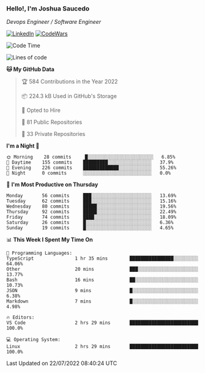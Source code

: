 ### Hello!, I'm Joshua Saucedo
*Devops Engineer / Software Engineer*  

[![LinkedIn](https://img.shields.io/badge/LinkedIn-0073b1?logo=linkedin&style=flat-square&logoColor=white)](https://www.linkedin.com/in/joshua-nathanael-saucedo-uriarte-bb0336169/)
[![CodeWars](https://www.codewars.com/users/joshuansu0897/badges/micro)](https://www.codewars.com/users/joshuansu0897)

<!--START_SECTION:waka-->
![Code Time](http://img.shields.io/badge/Code%20Time-0%20secs-blue)

![Lines of code](https://img.shields.io/badge/From%20Hello%20World%20I%27ve%20Written-2%20Million%20lines%20of%20code-blue)

**🐱 My GitHub Data** 

> 🏆 584 Contributions in the Year 2022
 > 
> 📦 224.3 kB Used in GitHub's Storage 
 > 
> 💼 Opted to Hire
 > 
> 📜 81 Public Repositories 
 > 
> 🔑 33 Private Repositories  
 > 
**I'm a Night 🦉** 

```text
🌞 Morning    28 commits     █░░░░░░░░░░░░░░░░░░░░░░░░   6.85% 
🌆 Daytime    155 commits    █████████░░░░░░░░░░░░░░░░   37.9% 
🌃 Evening    226 commits    █████████████░░░░░░░░░░░░   55.26% 
🌙 Night      0 commits      ░░░░░░░░░░░░░░░░░░░░░░░░░   0.0%

```
📅 **I'm Most Productive on Thursday** 

```text
Monday       56 commits     ███░░░░░░░░░░░░░░░░░░░░░░   13.69% 
Tuesday      62 commits     ███░░░░░░░░░░░░░░░░░░░░░░   15.16% 
Wednesday    80 commits     █████░░░░░░░░░░░░░░░░░░░░   19.56% 
Thursday     92 commits     █████░░░░░░░░░░░░░░░░░░░░   22.49% 
Friday       74 commits     ████░░░░░░░░░░░░░░░░░░░░░   18.09% 
Saturday     26 commits     █░░░░░░░░░░░░░░░░░░░░░░░░   6.36% 
Sunday       19 commits     █░░░░░░░░░░░░░░░░░░░░░░░░   4.65%

```


📊 **This Week I Spent My Time On** 

```text
💬 Programming Languages: 
TypeScript               1 hr 35 mins        ████████████████░░░░░░░░░   64.06% 
Other                    20 mins             ███░░░░░░░░░░░░░░░░░░░░░░   13.77% 
Bash                     16 mins             ██░░░░░░░░░░░░░░░░░░░░░░░   10.73% 
JSON                     9 mins              █░░░░░░░░░░░░░░░░░░░░░░░░   6.38% 
Markdown                 7 mins              █░░░░░░░░░░░░░░░░░░░░░░░░   4.98%

🔥 Editors: 
VS Code                  2 hrs 29 mins       █████████████████████████   100.0%

💻 Operating System: 
Linux                    2 hrs 29 mins       █████████████████████████   100.0%

```


 Last Updated on 22/07/2022 08:40:24 UTC
<!--END_SECTION:waka-->

